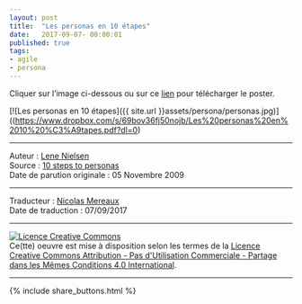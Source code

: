 ```yaml
---
layout: post
title:  "Les personas en 10 étapes"
date:   2017-09-07- 00:00:01
published: true
tags: 
- agile
- persona
---
```


Cliquer sur l’image ci-dessous ou sur ce [lien](https://www.dropbox.com/s/69bov36fj50nojb/Les%20personas%20en%2010%20%C3%A9tapes.pdf?dl=0) pour télécharger le poster.

[![Les personas en 10 étapes]({{ site.url }}assets/persona/personas.jpg)]((https://www.dropbox.com/s/69bov36fj50nojb/Les%20personas%20en%2010%20%C3%A9tapes.pdf?dl=0)


---
Auteur : [Lene Nielsen](http://personas.dk/?page_id=2)  
Source : [10 steps to personas](http://personas.dk/?page_id=196)  
Date de parution originale : 05 Novembre 2009  

---
Traducteur : [Nicolas Mereaux](http://www.les-traducteurs-agiles.org/traducteurs/)  
Date de traduction : 07/09/2017  

---

<a rel="license" href="http://creativecommons.org/licenses/by-nc-sa/4.0/"><img alt="Licence Creative Commons" style="border-width:0" src="http://i.creativecommons.org/l/by-nc-sa/4.0/88x31.png" /></a><br />Ce(tte) oeuvre est mise à disposition selon les termes de la <a rel="license" href="http://creativecommons.org/licenses/by-nc-sa/4.0/">Licence Creative Commons Attribution - Pas d'Utilisation Commerciale - Partage dans les Mêmes Conditions 4.0 International</a>.

---

{% include share_buttons.html %}



